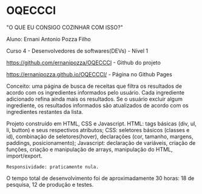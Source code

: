 # OQECCCI

"O QUE EU CONSIGO COZINHAR COM ISSO?"

Aluno: Ernani Antonio Pozza Filho

Curso 4 - Desenvolvedores de softwares(DEVs) - Nível 1

https://github.com/ernanipozza/OQECCCI - Github do projeto

https://ernanipozza.github.io/OQECCCI/ - Página no Github Pages

Conceito: uma página de busca de receitas que filtra os resultados de acordo com os ingredientes informados pelo usuário. Cada ingrediente adicionado refina ainda mais os resultados. Se o usuário excluir algum ingrediente, os resultados informados são atualizados de acordo com os ingredientes restantes da lista.

Projeto construído em HTML, CSS e Javascript.
	HTML: tags básicas (div, ul, li, button) e seus respectivos atributos;
	CSS: seletores básicos (classes e id), combinação de seletores(hover), declarações (cor, tamanho, margens, paddings, posicionamento);
	Javascript: declaração de variáveis, criação de funções, criação e manipulação de arrays, manipulação do HTML, import/export.

	Responsividade: praticamente nula.

O tempo total de desenvolvimento foi de aproximadamente 30 horas: 18 de pesquisa, 12 de produção e testes.
